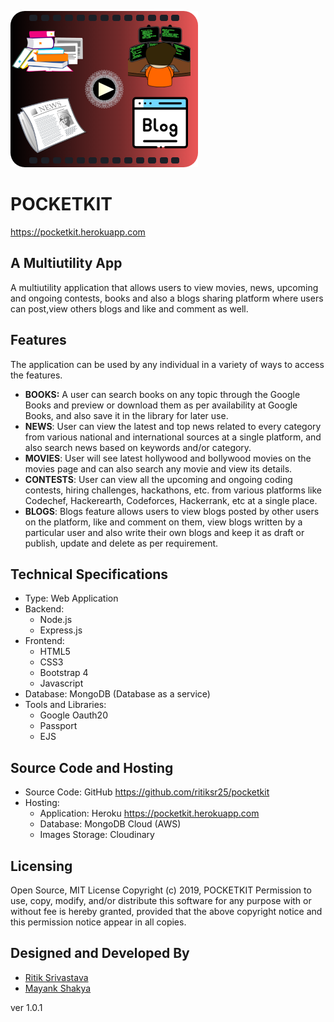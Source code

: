 ![Pocketkit logo](https://github.com/ritiksr25/pocketkit/blob/master/public/assets/images/logo.png)
# POCKETKIT
https://pocketkit.herokuapp.com
## A Multiutility App
A multiutility application that allows users to view movies, news, upcoming and ongoing contests, books and also a blogs sharing platform where users can post,view others blogs and like and comment as well.
## Features
The application can be used by any individual in a variety of ways to access the features. 
- **BOOKS:** A user can search books on any topic through the Google Books and preview or download them as per availability at Google Books, and also save it in the library for later use.
- **NEWS**: User can view the latest and top news related to every category from various national and international sources at a single platform, and also search news based on keywords and/or category.
- **MOVIES**: User will see latest hollywood and bollywood movies on the movies page and can also search any movie and view its details.
- **CONTESTS**: User can view all the upcoming and ongoing coding contests, hiring challenges, hackathons, etc. from various platforms like Codechef, Hackerearth, Codeforces, Hackerrank, etc at a single place.
- **BLOGS**: Blogs feature allows users to view blogs posted by other users on the platform, like and comment on them, view blogs written by a particular user and also write their own blogs and keep it as draft or publish, update and delete as per requirement. 
## Technical Specifications
- Type: Web Application 
- Backend: 
  - Node.js
  - Express.js
- Frontend: 
  - HTML5
  - CSS3
  - Bootstrap 4
  - Javascript
- Database: MongoDB (Database as a service)
- Tools and Libraries: 
  - Google Oauth20
  - Passport
  - EJS
  
## Source Code and Hosting
- Source Code: GitHub https://github.com/ritiksr25/pocketkit
- Hosting:
  - Application: Heroku https://pocketkit.herokuapp.com
  - Database: MongoDB Cloud (AWS)
  - Images Storage: Cloudinary
## Licensing
Open Source, MIT License
Copyright (c) 2019, POCKETKIT
Permission to use, copy, modify, and/or distribute this software for any
purpose with or without fee is hereby granted, provided that the above
copyright notice and this permission notice appear in all copies.
## Designed and Developed By
- [Ritik Srivastava](mailto:ritiksr25@gmail.com)
- [Mayank Shakya](mailto:mayankshakya992@gmail.com)

ver 1.0.1
